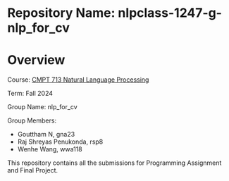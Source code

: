 # Repository Name: nlpclass-1247-g-nlp_for_cv

# Overview

Course: [CMPT 713 Natural Language Processing](https://anoopsarkar.github.io/nlp-class/index.html)

Term: Fall 2024

Group Name: nlp_for_cv

Group Members: 
- Gouttham N, gna23
- Raj Shreyas Penukonda, rsp8
- Wenhe Wang, wwa118

This repository contains all the submissions for Programming Assignment and Final Project.
